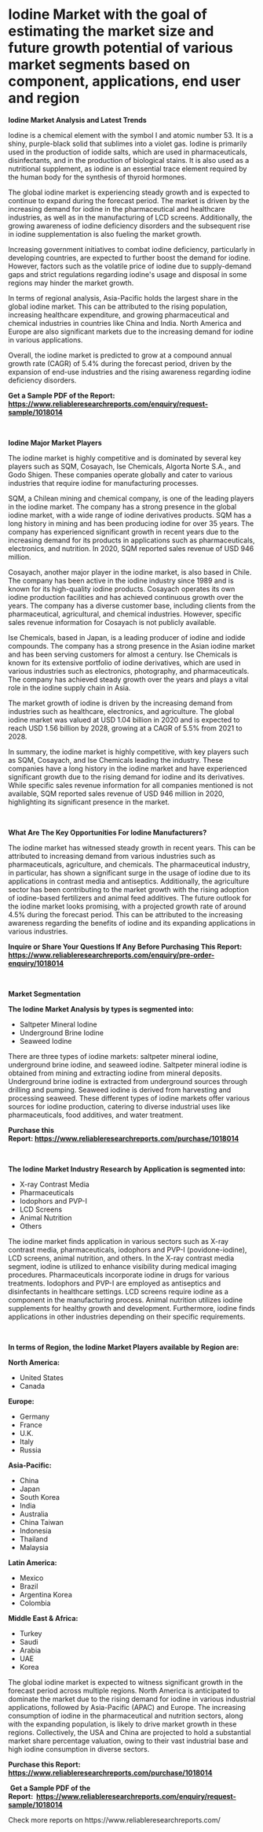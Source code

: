 <p><h1>Iodine Market with the goal of estimating the market size and future growth potential of various market segments based on component, applications, end user and region</h1></p><p><strong>Iodine Market Analysis and Latest Trends</strong></p>
<p><p>Iodine is a chemical element with the symbol I and atomic number 53. It is a shiny, purple-black solid that sublimes into a violet gas. Iodine is primarily used in the production of iodide salts, which are used in pharmaceuticals, disinfectants, and in the production of biological stains. It is also used as a nutritional supplement, as iodine is an essential trace element required by the human body for the synthesis of thyroid hormones.</p><p>The global iodine market is experiencing steady growth and is expected to continue to expand during the forecast period. The market is driven by the increasing demand for iodine in the pharmaceutical and healthcare industries, as well as in the manufacturing of LCD screens. Additionally, the growing awareness of iodine deficiency disorders and the subsequent rise in iodine supplementation is also fueling the market growth.</p><p>Increasing government initiatives to combat iodine deficiency, particularly in developing countries, are expected to further boost the demand for iodine. However, factors such as the volatile price of iodine due to supply-demand gaps and strict regulations regarding iodine's usage and disposal in some regions may hinder the market growth.</p><p>In terms of regional analysis, Asia-Pacific holds the largest share in the global iodine market. This can be attributed to the rising population, increasing healthcare expenditure, and growing pharmaceutical and chemical industries in countries like China and India. North America and Europe are also significant markets due to the increasing demand for iodine in various applications.</p><p>Overall, the iodine market is predicted to grow at a compound annual growth rate (CAGR) of 5.4% during the forecast period, driven by the expansion of end-use industries and the rising awareness regarding iodine deficiency disorders.</p></p>
<p><strong>Get a Sample PDF of the Report:&nbsp; <a href="https://www.reliableresearchreports.com/enquiry/request-sample/1018014">https://www.reliableresearchreports.com/enquiry/request-sample/1018014</a></strong></p>
<p>&nbsp;</p>
<p><strong>Iodine Major Market Players</strong></p>
<p><p>The iodine market is highly competitive and is dominated by several key players such as SQM, Cosayach, Ise Chemicals, Algorta Norte S.A., and Godo Shigen. These companies operate globally and cater to various industries that require iodine for manufacturing processes.</p><p>SQM, a Chilean mining and chemical company, is one of the leading players in the iodine market. The company has a strong presence in the global iodine market, with a wide range of iodine derivatives products. SQM has a long history in mining and has been producing iodine for over 35 years. The company has experienced significant growth in recent years due to the increasing demand for its products in applications such as pharmaceuticals, electronics, and nutrition. In 2020, SQM reported sales revenue of USD 946 million.</p><p>Cosayach, another major player in the iodine market, is also based in Chile. The company has been active in the iodine industry since 1989 and is known for its high-quality iodine products. Cosayach operates its own iodine production facilities and has achieved continuous growth over the years. The company has a diverse customer base, including clients from the pharmaceutical, agricultural, and chemical industries. However, specific sales revenue information for Cosayach is not publicly available.</p><p>Ise Chemicals, based in Japan, is a leading producer of iodine and iodide compounds. The company has a strong presence in the Asian iodine market and has been serving customers for almost a century. Ise Chemicals is known for its extensive portfolio of iodine derivatives, which are used in various industries such as electronics, photography, and pharmaceuticals. The company has achieved steady growth over the years and plays a vital role in the iodine supply chain in Asia.</p><p>The market growth of iodine is driven by the increasing demand from industries such as healthcare, electronics, and agriculture. The global iodine market was valued at USD 1.04 billion in 2020 and is expected to reach USD 1.56 billion by 2028, growing at a CAGR of 5.5% from 2021 to 2028.</p><p>In summary, the iodine market is highly competitive, with key players such as SQM, Cosayach, and Ise Chemicals leading the industry. These companies have a long history in the iodine market and have experienced significant growth due to the rising demand for iodine and its derivatives. While specific sales revenue information for all companies mentioned is not available, SQM reported sales revenue of USD 946 million in 2020, highlighting its significant presence in the market.</p></p>
<p>&nbsp;</p>
<p><strong>What Are The Key Opportunities For Iodine Manufacturers?</strong></p>
<p><p>The iodine market has witnessed steady growth in recent years. This can be attributed to increasing demand from various industries such as pharmaceuticals, agriculture, and chemicals. The pharmaceutical industry, in particular, has shown a significant surge in the usage of iodine due to its applications in contrast media and antiseptics. Additionally, the agriculture sector has been contributing to the market growth with the rising adoption of iodine-based fertilizers and animal feed additives. The future outlook for the iodine market looks promising, with a projected growth rate of around 4.5% during the forecast period. This can be attributed to the increasing awareness regarding the benefits of iodine and its expanding applications in various industries.</p></p>
<p><strong>Inquire or Share Your Questions If Any Before Purchasing This Report: <a href="https://www.reliableresearchreports.com/enquiry/pre-order-enquiry/1018014">https://www.reliableresearchreports.com/enquiry/pre-order-enquiry/1018014</a></strong></p>
<p>&nbsp;</p>
<p><strong>Market Segmentation</strong></p>
<p><strong>The Iodine Market Analysis by types is segmented into:</strong></p>
<p><ul><li>Saltpeter Mineral Iodine</li><li>Underground Brine Iodine</li><li>Seaweed Iodine</li></ul></p>
<p><p>There are three types of iodine markets: saltpeter mineral iodine, underground brine iodine, and seaweed iodine. Saltpeter mineral iodine is obtained from mining and extracting iodine from mineral deposits. Underground brine iodine is extracted from underground sources through drilling and pumping. Seaweed iodine is derived from harvesting and processing seaweed. These different types of iodine markets offer various sources for iodine production, catering to diverse industrial uses like pharmaceuticals, food additives, and water treatment.</p></p>
<p><strong>Purchase this Report:&nbsp;<a href="https://www.reliableresearchreports.com/purchase/1018014">https://www.reliableresearchreports.com/purchase/1018014</a></strong></p>
<p>&nbsp;</p>
<p><strong>The Iodine Market Industry Research by Application is segmented into:</strong></p>
<p><ul><li>X-ray Contrast Media</li><li>Pharmaceuticals</li><li>Iodophors and PVP-I</li><li>LCD Screens</li><li>Animal Nutrition</li><li>Others</li></ul></p>
<p><p>The iodine market finds application in various sectors such as X-ray contrast media, pharmaceuticals, iodophors and PVP-I (povidone-iodine), LCD screens, animal nutrition, and others. In the X-ray contrast media segment, iodine is utilized to enhance visibility during medical imaging procedures. Pharmaceuticals incorporate iodine in drugs for various treatments. Iodophors and PVP-I are employed as antiseptics and disinfectants in healthcare settings. LCD screens require iodine as a component in the manufacturing process. Animal nutrition utilizes iodine supplements for healthy growth and development. Furthermore, iodine finds applications in other industries depending on their specific requirements.</p></p>
<p>&nbsp;</p>
<p><strong>In terms of Region, the Iodine Market Players available by Region are:</strong></p>
<p>
    <p> <strong> North America: </strong>
        <ul>
            <li>United States</li>
            <li>Canada</li>
        </ul>
        </p> 
    <p> <strong> Europe: </strong>
        <ul>
            <li>Germany</li>
            <li>France</li>
            <li>U.K.</li>
            <li>Italy</li>
            <li>Russia</li>
        </ul>
        </p> 
    <p> <strong> Asia-Pacific: </strong>
        <ul>
            <li>China</li>
            <li>Japan</li>
            <li>South Korea</li>
            <li>India</li>
            <li>Australia</li>
            <li>China Taiwan</li>
            <li>Indonesia</li>
            <li>Thailand</li>
            <li>Malaysia</li>
        </ul>
        </p> 
    <p> <strong> Latin America: </strong>
        <ul>
            <li>Mexico</li>
            <li>Brazil</li>
            <li>Argentina Korea</li>
            <li>Colombia</li>
        </ul>
        </p> 
    <p> <strong> Middle East & Africa: </strong>
        <ul>
            <li>Turkey</li>
            <li>Saudi</li>
            <li>Arabia</li>
            <li>UAE</li>
            <li>Korea</li>
        </ul>
    </p>
    </p>
<p><p>The global iodine market is expected to witness significant growth in the forecast period across multiple regions. North America is anticipated to dominate the market due to the rising demand for iodine in various industrial applications, followed by Asia-Pacific (APAC) and Europe. The increasing consumption of iodine in the pharmaceutical and nutrition sectors, along with the expanding population, is likely to drive market growth in these regions. Collectively, the USA and China are projected to hold a substantial market share percentage valuation, owing to their vast industrial base and high iodine consumption in diverse sectors.</p></p>
<p><strong>Purchase this Report: <a href="https://www.reliableresearchreports.com/purchase/1018014">https://www.reliableresearchreports.com/purchase/1018014</a></strong></p>
<p>&nbsp;<strong>Get a Sample PDF of the Report:&nbsp;&nbsp;<a href="https://www.reliableresearchreports.com/enquiry/request-sample/1018014">https://www.reliableresearchreports.com/enquiry/request-sample/1018014</a></strong></p>
<p><strong></strong></p>
<p>Check more reports on https://www.reliableresearchreports.com/</p>